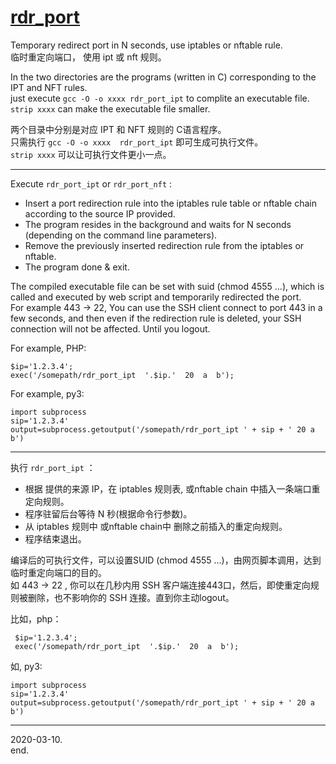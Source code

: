 # [rdr_port](https://github.com/osnosn/rdr_port/)
Temporary redirect port in N seconds, use iptables or nftable rule.   
临时重定向端口， 使用 ipt 或 nft 规则。  

In the two directories are the programs (written in C) corresponding to the IPT and NFT rules.  
just execute `gcc -O -o xxxx rdr_port_ipt` to complite an executable file.  
`strip xxxx` can make the executable file smaller.  

两个目录中分别是对应 IPT 和 NFT 规则的 C语言程序。  
只需执行 `gcc -O -o xxxx  rdr_port_ipt` 即可生成可执行文件。  
`strip xxxx` 可以让可执行文件更小一点。  

--------
Execute `rdr_port_ipt` or  `rdr_port_nft` :
* Insert a port redirection rule into the iptables rule table or nftable chain according to the source IP provided.
* The program resides in the background and waits for N seconds (depending on the command line parameters).
* Remove the previously inserted redirection rule from the iptables or nftable.
* The program done & exit.

The compiled executable file can be set with suid (chmod 4555 ...), which is called and executed by web script and temporarily redirected the port.   
For example 443 -> 22, You can use the SSH client connect to port 443 in a few seconds, and then even if the redirection rule is deleted, your SSH connection will not be affected. Until you logout.  

For example, PHP:
 ```
 $ip='1.2.3.4';
 exec('/somepath/rdr_port_ipt  '.$ip.'  20  a  b');
```
For example, py3:
```
import subprocess
sip='1.2.3.4'
output=subprocess.getoutput('/somepath/rdr_port_ipt ' + sip + ' 20 a b')
```

-------
执行 `rdr_port_ipt` ：
* 根据 提供的来源 IP，在 iptables 规则表, 或nftable chain 中插入一条端口重定向规则。
* 程序驻留后台等待 N 秒(根据命令行参数)。
* 从 iptables 规则中 或nftable chain中 删除之前插入的重定向规则。
* 程序结束退出。

编译后的可执行文件，可以设置SUID (chmod 4555 ...)，由网页脚本调用，达到临时重定向端口的目的。  
如 443 -> 22 , 你可以在几秒内用 SSH 客户端连接443口，然后，即使重定向规则被删除，也不影响你的 SSH 连接。直到你主动logout。  

比如，php：
```
 $ip='1.2.3.4';
 exec('/somepath/rdr_port_ipt  '.$ip.'  20  a  b');
```
如, py3:
```
import subprocess
sip='1.2.3.4'
output=subprocess.getoutput('/somepath/rdr_port_ipt ' + sip + ' 20 a b')
```

-------

2020-03-10.   
end.
